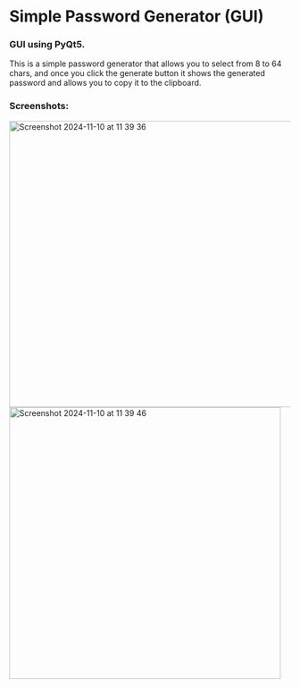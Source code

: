 # Simple Password Generator (GUI)

### GUI using PyQt5.
This is a simple password generator that allows you to select from 8 to 64 chars, and once you click the generate button it shows the generated password and allows you to copy it to the clipboard.

### Screenshots:
<img width="512" alt="Screenshot 2024-11-10 at 11 39 36" src="https://github.com/user-attachments/assets/8b5083c3-e197-4ae0-92a5-aa34dc8f4dcb">
<img width="486" alt="Screenshot 2024-11-10 at 11 39 46" src="https://github.com/user-attachments/assets/cd50006b-647a-4a0e-bc3e-8af6baa39476">
